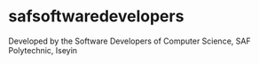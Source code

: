 # safsoftwaredevelopers
Developed by the Software Developers of Computer Science, SAF Polytechnic, Iseyin
